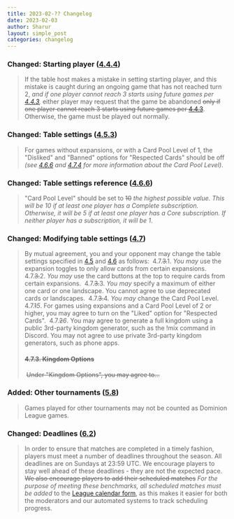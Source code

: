 ```yaml
---
title: 2023-02-?? Changelog
date: 2023-02-03
author: Sharur
layout: simple_post
categories: changelog
---
```

### Changed: Starting player ([4.4.4](/rules#4.4.4))

> If the table host makes a mistake in setting starting player, and this mistake is caught during an ongoing game that has not reached turn 2, *and if one player cannot reach 3 starts using future games per [4.4.3](/rules#4.4.3),* either player may request that the game be abandoned ~~only if one player cannot reach 3 starts using future games per [4.4.3](/rules#4.4.3)~~. Otherwise, the game must be played out normally.

### Changed: Table settings ([4.5.3](/rules#4.5.3))

> For games without expansions, or with a Card Pool Level of 1, the "Disliked" and "Banned" options for "Respected Cards" should be off *(see [4.6.6](/rules#4.6.6) and [4.7.4](/rules#4.7.4) for more information about the Card Pool Level)*.

### Changed: Table settings reference ([4.6.6](/rules#4.6.6))

> "Card Pool Level" should be set to ~~10~~ *the highest possible value. This will be 10 if at least one player has a Complete subscription. Otherwise, it will be 5 if at least one player has a Core subscription. If neither player has a subscription, it will be 1*.

### Changed:  Modifying table settings ([4.7](/rules#4.7))

> By mutual agreement, you and your opponent may change the table settings specified in [4.5](#4.5) and [4.6](#4.6) as follows:
>﻿
> 4.7.~~3.~~1. *You may* use the expansion toggles to only allow cards from certain expansions.
>﻿
> 4.7.~~3.~~2. *You may* use the card buttons at the top to require cards from certain expansions.
>﻿
> 4.7.~~3.~~3. *You may* specify a maximum of either one card or one landscape. You cannot agree to use deprecated cards or landscapes.
>﻿
> 4.7.~~3.~~4. *You may* change the Card Pool Level.
>﻿
> 4.7.~~1~~*5*. For games using expansions and a Card Pool Level of 2 or higher, you may agree to turn on the "Liked" option for "Respected Cards".
>﻿﻿
> 4.7.~~2~~*6*. You may agree to generate a full kingdom using a public 3rd-party kingdom generator, such as the !mix command in Discord. You may not agree to use private 3rd-party kingdom generators, such as phone apps.
>﻿
> #### ~~4.7.3. Kingdom Options~~
>﻿
> ~~Under "Kingdom Options", you may agree to...~~

### Added: Other tournaments ([5.8](/rules#5.8))

> Games played for other tournaments may not be counted as Dominion League games.

### Changed: Deadlines ([6.2](/rules#6.2))

> In order to ensure that matches are completed in a timely fashion, players must meet a number of deadlines throughout the season. All deadlines are on Sundays at 23:59 UTC. We encourage players to stay well ahead of these deadlines - they are not the expected pace. ~~We also encourage players to add their scheduled matches~~ *For the purpose of meeting these benchmarks, all scheduled matches must be added* to the [League calendar form](/calendar/form), as this makes it easier for both the moderators and our automated systems to track scheduling progress.